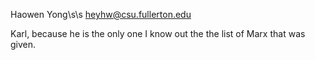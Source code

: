 Haowen Yong\s\s
heyhw@csu.fullerton.edu

Karl, because he is the only one I know out the the list of Marx that was given. 